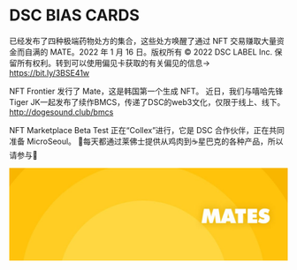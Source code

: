 # DSC BIAS CARDS

已经发布了四种极端药物处方的集合，这些处方唤醒了通过 NFT 交易赚取大量资金而自满的 MATE。2022 年 1 月 16 日。版权所有 © 2022 DSC LABEL Inc. 保留所有权利。转到可以使用偏见卡获取的有关偏见的信息-> https://bit.ly/3BSE41w

NFT Frontier 发行了 Mate，这是韩国第一个生成 NFT。 近日，我们与嘻哈先锋Tiger JK一起发布了续作BMCS，传递了DSC的web3文化，仅限于线上、线下。 http://dogesound.club/bmcs

NFT Marketplace Beta Test 正在“Collex”进行，它是 DSC 合作伙伴，正在共同准备 MicroSeoul。
🐔每天都通过莱佛士提供从鸡肉到☕星巴克的各种产品，所以请参与🙏

![NFT ](1080x360.jpg)





